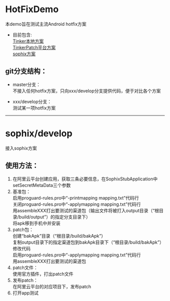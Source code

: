 # HotFixDemo

本demo旨在测试主流Android hotfix方案</br>
* 目前包含:</br>
  [Tinker本地方案](https://github.com/whytot/HotFixDemo/tree/tinker/develop)</br>
  [TinkerPatch平台方案](https://github.com/whytot/HotFixDemo/tree/tinker/develop-platform)</br>
  [sophix方案](https://github.com/whytot/HotFixDemo/tree/sophix/develop)</br>

## git分支结构：</br>
* master分支：</br>
  不接入任何hotfix方案，只向xxx/develop分支提供代码，便于对比各个方案</br>

* xxx/develop分支：</br>
  测试某一项hotfix方案</br>

---------------------------------------
# sophix/develop

接入sophix方案
## 使用方法：
1. 在阿里云平台创建应用，获取三条必要信息，在SophixStubApplication中setSecretMetaData三个参数
2. 基准包：</br>
启用proguard-rules.pro中“-printmapping mapping.txt”代码行</br>
关闭proguard-rules.pro中“-applymapping mapping.txt”代码行</br>
用assembleXXX打出要测试的渠道包（输出文件将被打入output目录（“根目录/build/output”）的指定分支目录下）</br>
将apk移到手机中并安装</br>
3. patch包：</br>
创建“bakApk”目录（“根目录/build/bakApk”）</br>
复制output目录下的指定渠道包到bakApk目录下（“根目录/build/bakApk”）</br>
修改代码</br>
启用proguard-rules.pro中“-applymapping mapping.txt”代码行</br>
用assembleXXX打出要测试的渠道包</br>
4. patch文件：</br>
使用官方插件，打出patch文件</br>
5. 发布patch：</br>
在阿里云平台的对应项目下，发布patch</br>
6. 打开app测试</br>
